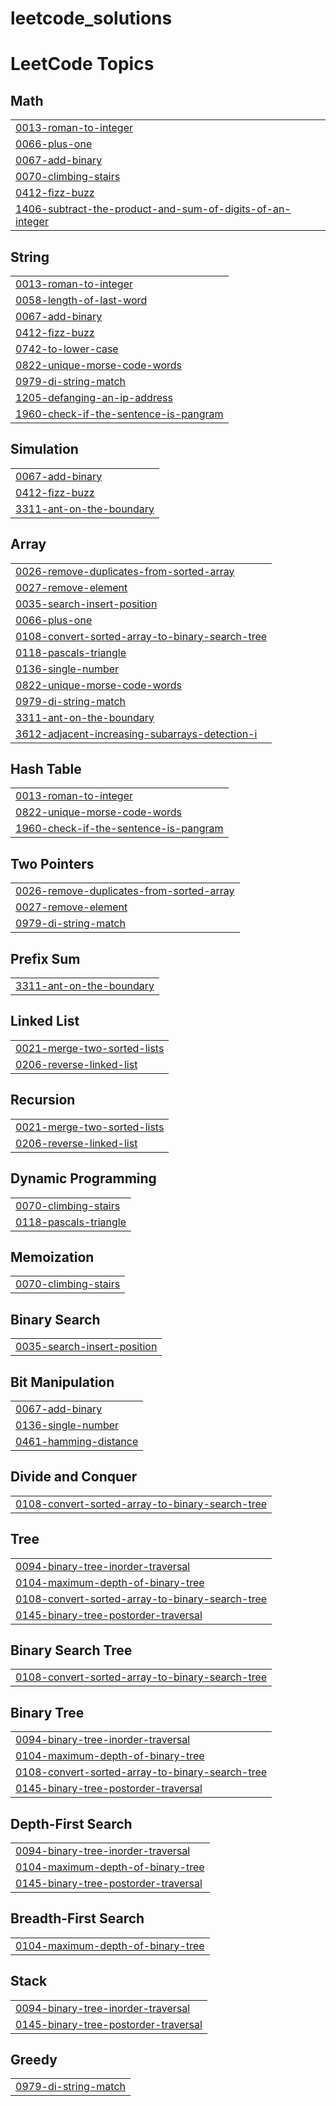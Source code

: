 # leetcode_solutions
<!---LeetCode Topics Start-->
# LeetCode Topics
## Math
|  |
| ------- |
| [0013-roman-to-integer](https://github.com/rizwanmuhammedd/leetcode_solutions/tree/master/0013-roman-to-integer) |
| [0066-plus-one](https://github.com/rizwanmuhammedd/leetcode_solutions/tree/master/0066-plus-one) |
| [0067-add-binary](https://github.com/rizwanmuhammedd/leetcode_solutions/tree/master/0067-add-binary) |
| [0070-climbing-stairs](https://github.com/rizwanmuhammedd/leetcode_solutions/tree/master/0070-climbing-stairs) |
| [0412-fizz-buzz](https://github.com/rizwanmuhammedd/leetcode_solutions/tree/master/0412-fizz-buzz) |
| [1406-subtract-the-product-and-sum-of-digits-of-an-integer](https://github.com/rizwanmuhammedd/leetcode_solutions/tree/master/1406-subtract-the-product-and-sum-of-digits-of-an-integer) |
## String
|  |
| ------- |
| [0013-roman-to-integer](https://github.com/rizwanmuhammedd/leetcode_solutions/tree/master/0013-roman-to-integer) |
| [0058-length-of-last-word](https://github.com/rizwanmuhammedd/leetcode_solutions/tree/master/0058-length-of-last-word) |
| [0067-add-binary](https://github.com/rizwanmuhammedd/leetcode_solutions/tree/master/0067-add-binary) |
| [0412-fizz-buzz](https://github.com/rizwanmuhammedd/leetcode_solutions/tree/master/0412-fizz-buzz) |
| [0742-to-lower-case](https://github.com/rizwanmuhammedd/leetcode_solutions/tree/master/0742-to-lower-case) |
| [0822-unique-morse-code-words](https://github.com/rizwanmuhammedd/leetcode_solutions/tree/master/0822-unique-morse-code-words) |
| [0979-di-string-match](https://github.com/rizwanmuhammedd/leetcode_solutions/tree/master/0979-di-string-match) |
| [1205-defanging-an-ip-address](https://github.com/rizwanmuhammedd/leetcode_solutions/tree/master/1205-defanging-an-ip-address) |
| [1960-check-if-the-sentence-is-pangram](https://github.com/rizwanmuhammedd/leetcode_solutions/tree/master/1960-check-if-the-sentence-is-pangram) |
## Simulation
|  |
| ------- |
| [0067-add-binary](https://github.com/rizwanmuhammedd/leetcode_solutions/tree/master/0067-add-binary) |
| [0412-fizz-buzz](https://github.com/rizwanmuhammedd/leetcode_solutions/tree/master/0412-fizz-buzz) |
| [3311-ant-on-the-boundary](https://github.com/rizwanmuhammedd/leetcode_solutions/tree/master/3311-ant-on-the-boundary) |
## Array
|  |
| ------- |
| [0026-remove-duplicates-from-sorted-array](https://github.com/rizwanmuhammedd/leetcode_solutions/tree/master/0026-remove-duplicates-from-sorted-array) |
| [0027-remove-element](https://github.com/rizwanmuhammedd/leetcode_solutions/tree/master/0027-remove-element) |
| [0035-search-insert-position](https://github.com/rizwanmuhammedd/leetcode_solutions/tree/master/0035-search-insert-position) |
| [0066-plus-one](https://github.com/rizwanmuhammedd/leetcode_solutions/tree/master/0066-plus-one) |
| [0108-convert-sorted-array-to-binary-search-tree](https://github.com/rizwanmuhammedd/leetcode_solutions/tree/master/0108-convert-sorted-array-to-binary-search-tree) |
| [0118-pascals-triangle](https://github.com/rizwanmuhammedd/leetcode_solutions/tree/master/0118-pascals-triangle) |
| [0136-single-number](https://github.com/rizwanmuhammedd/leetcode_solutions/tree/master/0136-single-number) |
| [0822-unique-morse-code-words](https://github.com/rizwanmuhammedd/leetcode_solutions/tree/master/0822-unique-morse-code-words) |
| [0979-di-string-match](https://github.com/rizwanmuhammedd/leetcode_solutions/tree/master/0979-di-string-match) |
| [3311-ant-on-the-boundary](https://github.com/rizwanmuhammedd/leetcode_solutions/tree/master/3311-ant-on-the-boundary) |
| [3612-adjacent-increasing-subarrays-detection-i](https://github.com/rizwanmuhammedd/leetcode_solutions/tree/master/3612-adjacent-increasing-subarrays-detection-i) |
## Hash Table
|  |
| ------- |
| [0013-roman-to-integer](https://github.com/rizwanmuhammedd/leetcode_solutions/tree/master/0013-roman-to-integer) |
| [0822-unique-morse-code-words](https://github.com/rizwanmuhammedd/leetcode_solutions/tree/master/0822-unique-morse-code-words) |
| [1960-check-if-the-sentence-is-pangram](https://github.com/rizwanmuhammedd/leetcode_solutions/tree/master/1960-check-if-the-sentence-is-pangram) |
## Two Pointers
|  |
| ------- |
| [0026-remove-duplicates-from-sorted-array](https://github.com/rizwanmuhammedd/leetcode_solutions/tree/master/0026-remove-duplicates-from-sorted-array) |
| [0027-remove-element](https://github.com/rizwanmuhammedd/leetcode_solutions/tree/master/0027-remove-element) |
| [0979-di-string-match](https://github.com/rizwanmuhammedd/leetcode_solutions/tree/master/0979-di-string-match) |
## Prefix Sum
|  |
| ------- |
| [3311-ant-on-the-boundary](https://github.com/rizwanmuhammedd/leetcode_solutions/tree/master/3311-ant-on-the-boundary) |
## Linked List
|  |
| ------- |
| [0021-merge-two-sorted-lists](https://github.com/rizwanmuhammedd/leetcode_solutions/tree/master/0021-merge-two-sorted-lists) |
| [0206-reverse-linked-list](https://github.com/rizwanmuhammedd/leetcode_solutions/tree/master/0206-reverse-linked-list) |
## Recursion
|  |
| ------- |
| [0021-merge-two-sorted-lists](https://github.com/rizwanmuhammedd/leetcode_solutions/tree/master/0021-merge-two-sorted-lists) |
| [0206-reverse-linked-list](https://github.com/rizwanmuhammedd/leetcode_solutions/tree/master/0206-reverse-linked-list) |
## Dynamic Programming
|  |
| ------- |
| [0070-climbing-stairs](https://github.com/rizwanmuhammedd/leetcode_solutions/tree/master/0070-climbing-stairs) |
| [0118-pascals-triangle](https://github.com/rizwanmuhammedd/leetcode_solutions/tree/master/0118-pascals-triangle) |
## Memoization
|  |
| ------- |
| [0070-climbing-stairs](https://github.com/rizwanmuhammedd/leetcode_solutions/tree/master/0070-climbing-stairs) |
## Binary Search
|  |
| ------- |
| [0035-search-insert-position](https://github.com/rizwanmuhammedd/leetcode_solutions/tree/master/0035-search-insert-position) |
## Bit Manipulation
|  |
| ------- |
| [0067-add-binary](https://github.com/rizwanmuhammedd/leetcode_solutions/tree/master/0067-add-binary) |
| [0136-single-number](https://github.com/rizwanmuhammedd/leetcode_solutions/tree/master/0136-single-number) |
| [0461-hamming-distance](https://github.com/rizwanmuhammedd/leetcode_solutions/tree/master/0461-hamming-distance) |
## Divide and Conquer
|  |
| ------- |
| [0108-convert-sorted-array-to-binary-search-tree](https://github.com/rizwanmuhammedd/leetcode_solutions/tree/master/0108-convert-sorted-array-to-binary-search-tree) |
## Tree
|  |
| ------- |
| [0094-binary-tree-inorder-traversal](https://github.com/rizwanmuhammedd/leetcode_solutions/tree/master/0094-binary-tree-inorder-traversal) |
| [0104-maximum-depth-of-binary-tree](https://github.com/rizwanmuhammedd/leetcode_solutions/tree/master/0104-maximum-depth-of-binary-tree) |
| [0108-convert-sorted-array-to-binary-search-tree](https://github.com/rizwanmuhammedd/leetcode_solutions/tree/master/0108-convert-sorted-array-to-binary-search-tree) |
| [0145-binary-tree-postorder-traversal](https://github.com/rizwanmuhammedd/leetcode_solutions/tree/master/0145-binary-tree-postorder-traversal) |
## Binary Search Tree
|  |
| ------- |
| [0108-convert-sorted-array-to-binary-search-tree](https://github.com/rizwanmuhammedd/leetcode_solutions/tree/master/0108-convert-sorted-array-to-binary-search-tree) |
## Binary Tree
|  |
| ------- |
| [0094-binary-tree-inorder-traversal](https://github.com/rizwanmuhammedd/leetcode_solutions/tree/master/0094-binary-tree-inorder-traversal) |
| [0104-maximum-depth-of-binary-tree](https://github.com/rizwanmuhammedd/leetcode_solutions/tree/master/0104-maximum-depth-of-binary-tree) |
| [0108-convert-sorted-array-to-binary-search-tree](https://github.com/rizwanmuhammedd/leetcode_solutions/tree/master/0108-convert-sorted-array-to-binary-search-tree) |
| [0145-binary-tree-postorder-traversal](https://github.com/rizwanmuhammedd/leetcode_solutions/tree/master/0145-binary-tree-postorder-traversal) |
## Depth-First Search
|  |
| ------- |
| [0094-binary-tree-inorder-traversal](https://github.com/rizwanmuhammedd/leetcode_solutions/tree/master/0094-binary-tree-inorder-traversal) |
| [0104-maximum-depth-of-binary-tree](https://github.com/rizwanmuhammedd/leetcode_solutions/tree/master/0104-maximum-depth-of-binary-tree) |
| [0145-binary-tree-postorder-traversal](https://github.com/rizwanmuhammedd/leetcode_solutions/tree/master/0145-binary-tree-postorder-traversal) |
## Breadth-First Search
|  |
| ------- |
| [0104-maximum-depth-of-binary-tree](https://github.com/rizwanmuhammedd/leetcode_solutions/tree/master/0104-maximum-depth-of-binary-tree) |
## Stack
|  |
| ------- |
| [0094-binary-tree-inorder-traversal](https://github.com/rizwanmuhammedd/leetcode_solutions/tree/master/0094-binary-tree-inorder-traversal) |
| [0145-binary-tree-postorder-traversal](https://github.com/rizwanmuhammedd/leetcode_solutions/tree/master/0145-binary-tree-postorder-traversal) |
## Greedy
|  |
| ------- |
| [0979-di-string-match](https://github.com/rizwanmuhammedd/leetcode_solutions/tree/master/0979-di-string-match) |
<!---LeetCode Topics End-->
